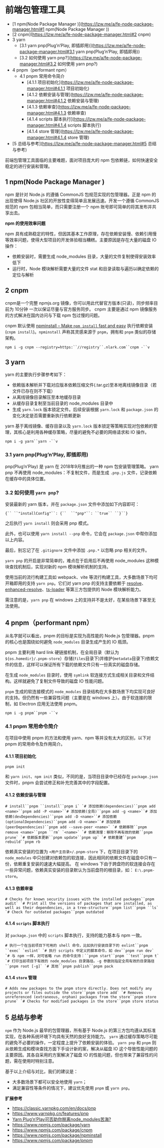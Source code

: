 # 前端包管理工具

- [1 npm(Node Package Manager )](https://lzw.me/a/fe-node-package-manager.html#1 npm(Node Package Manager ))
- [2 cnpm](https://lzw.me/a/fe-node-package-manager.html#2 cnpm)
- 3 yarn
  - [3.1 yarn pnp(Plug’n’Play, 即插即用)](https://lzw.me/a/fe-node-package-manager.html#3.1 yarn pnp(Plug’n’Play, 即插即用))
  - [3.2 如何使用 yarn pnp?](https://lzw.me/a/fe-node-package-manager.html#3.2 如何使用 yarn pnp?)
- 4 pnpm（performant npm）
  - 4.1 pnpm 常用命令简介
    - [4.1.1 项目初始化](https://lzw.me/a/fe-node-package-manager.html#4.1.1 项目初始化)
    - [4.1.2 依赖安装与管理](https://lzw.me/a/fe-node-package-manager.html#4.1.2 依赖安装与管理)
    - [4.1.3 依赖审查](https://lzw.me/a/fe-node-package-manager.html#4.1.3 依赖审查)
    - [4.1.4 scripts 脚本执行](https://lzw.me/a/fe-node-package-manager.html#4.1.4 scripts 脚本执行)
    - [4.1.4 store 管理](https://lzw.me/a/fe-node-package-manager.html#4.1.4 store 管理)
- [5 总结与参考](https://lzw.me/a/fe-node-package-manager.html#5 总结与参考)

前端包管理工具面临的主要难题，面对项目庞大的 npm 包依赖链，如何快速安全稳定的进行安装和管理。

## 1 npm(Node Package Manager )

npm 是针对 Node.js 的遵循 CommonJS 包规范实现的包管理器。正是 npm 的出现使得 Node.js 社区的开放性变得简单且发展迅速。开发一个遵循 CommonJS 规范的 npm 包相当简单，而只需要注册一个 npm 账号即可简单的将其发布并共享出去。

**npm 的使用效率问题**

npm 具有成熟稳定的特性，但因其基本工作原理，存在依赖安装慢、依赖引用慢等效率问题，使得大型项目的开发体验相当糟糕。主要原因是存在大量的磁盘 IO 操作：

- 依赖安装时，需要生成 node_modules 目录，大量的文件复制使得安装效率低下
- 运行时，Node 模块解析需要大量的文件 stat 和目录读取与遍历以确定依赖的定位与解析

## 2 cnpm

cnpm是一个完整 npmjs.org 镜像，你可以用此代替官方版本(只读)，同步频率目前为 10分钟 一次以保证尽量与官方服务同步。
cnpm 主要是通过 npm 镜像服务的方式解决在国内访问与下载 npm 包过慢的问题。

cnpm 默认使用 [npminstall – Make `npm install` fast and easy](https://github.com/cnpm/npminstall) 执行依赖安装(`cnpm install`)。`npminstall` 声称其灵感来源于 `pnpm`，拥有和 `pnpm` 类似的存储架构。

```
npm i -g cnpm --registry=https:``//registry``.nlark.com``cnpm -``v
```

## 3 yarn

yarn 的主要执行步骤参考如下：

- 依赖版本解析并下载对应版本依赖压缩文件(.tar.gz)至本地离线镜像目录（若文件已存在则不下载）
- 从离线镜像目录解压至本地缓存目录
- 从缓存目录复制至当前目录的 node_modules 目录中
- 生成 `yarn.lock` 版本锁定文件。后续安装根据 `yarn.lock` 和 `package.json` 的变化决定是否需要重新执行依赖更新

yarn 基于离线镜像、缓存目录以及 `yarn.lock` 版本锁定等策略实现对包依赖的管理，其核心是利用各种缓存策略，尽量的避免不必要的网络请求和 IO 操作。

```
npm i -g yarn``yarn -``v
```

### 3.1 yarn pnp(Plug’n’Play, 即插即用)

pnp(Plug’n’Play) 是 yarn 在 2018年9月推出的一种 npm 包安装管理策略。
yarn pnp 不再使用 node_modules：不复制文件，而是生成 `.pnp.js` 文件，记录依赖在缓存中的具体位置。

### 3.2 如何使用 `yarn pnp`?

安装最新的 yarn 版本，并在 `package.json` 文件中添加如下内容即可：

```
{`` ``"installConfig"``: {``  ``"pnp"``: ``true`` ``}``}
```

之后执行 `yarn install` 则会采用 pnp 模式。

此外，也可以使用 `yarn install --pnp` 命令，它会在 `package.json` 中帮你添加以上内容。

最后，别忘记了在 `.gitignore` 文件中添加 `.pnp.*` 以忽略 pnp 相关的文件。

`yarn pnp` 的开启是非常简单的，难点在于启用后不再使用 node_modules 这种模块查找机制后，实现对新的 npm 模块解析机制的支持。

使用当前的流行构建工具如 webpack、vite 等流行构建工具，大多数场景下均可开箱即用的支持 `yarn pnp`。它们对 yarn pnp 的支持主要依赖于 [resolve](https://yarnpkg.com/en/package/resolve)、 [enhanced-resolve](https://yarnpkg.com/en/package/enhanced-resolve)、[ts-loader](https://yarnpkg.com/en/package/ts-loader) 等第三方包提供的 Node 模块解析能力。

需注意的是，`yarn pnp` 在 windows 上的支持并不是太好，在某些场景下甚至无法使用。

## 4 pnpm（performant npm）

从名字就可以看出，pnpm 的目标是实现为高性能的 Node.js 包管理器。pnpm 的核心也是围绕如何避免 `node_modules` 目录生成产生的 IO 瓶颈。

pnpm 主要利用 hard link 硬链接机制，在全局目录（默认为 `${os.homedir}/.pnpm-store`）存储(`files`目录下)并维护(`metadata`目录下)依赖文件的信息，这样可以保证所有下载的依赖文件只有一份真实的磁盘存储。

在生成 `node_modules` 目录时，使用 `symlink` 软连接方式生成相关目录和文件结构。这样就避免了复制文件导致的磁盘 IO 性能问题。

`pnpm` 生成的软连接模式的 `node_modules` 目录结构在大多数场景下均实现可良好的支持。但仍然有一些兼容性问题（主要是在 windows 上）。由于软连接的限制，如 Electron 应用无法使用 pnpm。

```
npm i -g pnpm``pnpm -``v
```

### 4.1 pnpm 常用命令简介

在项目中使用 pnpm 的方法和使用 yarn、npm 等并没有太大的区别，以下对 pnpm 的常用命令及作用简介。

#### 4.1.1 项目初始化

```
pnpm init
```

和 `yarn init`、`npm init` 类似，不同的是，当项目目录中已经存在 `package.json` 文件时，pnpm 会尝试修正和补充完善其中的字段配置。

#### 4.1.2 依赖安装与管理

```
# install``pnpm ``install``pnpm i` `# 添加依赖(dependencies)``pnpm add <name>``pnpm add -P <name>``# 添加依赖(全局)``pnpm add -g <name>``# 添加依赖(devDependencies)``pnpm add -D <name>``# 添加依赖(optionalDependencies)``pnpm add -O <name>``# 添加依赖(peerDependencies)``pnpm add --save-peer <name>` `# 依赖移除``pnpm remove <name>``pnpm ``rm` `<name>` `# 依赖清理：移除不再有效的依赖``pnpm prune` `# 依赖版本更新``pnpm update``pnpm up` `# 依赖重建``pnpm rebuild``pnpm rb
```

依赖真实安装的位置为 `<用户主目录>/.pnpm-store` 下，在项目目录下的 `node_modules` 中只创建对依赖包的软连接，因此相同的依赖文件在磁盘中只有一份，依赖重复安装的速速大幅提高。
在 windows 下由于跨盘符的软连接会存在一些异常问题，依赖真实安装的目录默认为当前盘符的根目录，如： `E:\.pnpm-store`。

#### 4.1.3 依赖审查

```
# Checks for known security issues with the installed packages``pnpm audit` `# Print all the versions of packages that are installed, as well as their dependencies, in a tree-structure``pnpm list``pnpm ``ls` `# Check for outdated packages``pnpm outdated
```

#### 4.1.4 `scripts` 脚本执行

对 `package.json` 中的 `scripts` 脚本执行，支持的能力基本与 npm 一致。

```
# 执行一个在当前项目下可用的 shell 命令，比如执行安装目录下的 exlint``pnpm ``exec` `eslint` `# 执行 scripts 中定义的脚本命令，如 dev``pnpm run dev` `# 与 npm 一样，对可省略 run 的命令支持：``pnpm start``pnpm ``test``pnpm t` `# 打印当前项目下有效的 node_modules 目录路径。-g 参数则指定全局有效的目录路径``pnpm root [-g]` `# 其他``pnpm publish``pnpm pack
```

#### 4.1.4 `store` 管理

```
# Adds new packages to the pnpm store directly. Does not modify any projects or files outside the store``pnpm store add` `# Removes unreferenced (extraneous, orphan) packages from the store``pnpm store prune` `# Checks for modified packages in the store``pnpm store status
```

## 5 总结与参考

`npm` 作为 Node.js 最早的包管理器，所有基于 Node.js 的第三方包均遵从其标准实现，在各种系统环境下均具有天然的良好支持能力。
`yarn` 通过缓存策略尽可能的避免不必要的操作，一定程度上提升了依赖安装的体验。
`yarn pnp` 和 `pnpm` 则从依赖生成和模块查找方面下手设计新的案，解决从磁盘 IO 这个导致性能问题的主要原因。其各自采用的方案解决了磁盘 IO 的性能问题，但也带来了兼容性的问题，需在使用时特别注意。

基于以上介绍与对比，我们的建议是：

- 大多数场景下都可以安全地使用 `yarn`；
- 满足兼容性等条件的情况下，建议优先使用 `pnpm` 或 `yarn pnp`。

**扩展参考**

- https://classic.yarnpkg.com/en/docs/pnp
- https://www.yarnpkg.cn/features/pnp
- [Yarn Plug’n’Play可否助你脱离node_modules苦海?](https://juejin.cn/post/6844903814038831118)
- https://www.npmjs.com/package/yarn
- https://www.npmjs.com/package/cnpm
- https://www.npmjs.com/package/npminstall
- https://www.npmjs.com/package/pnpm
